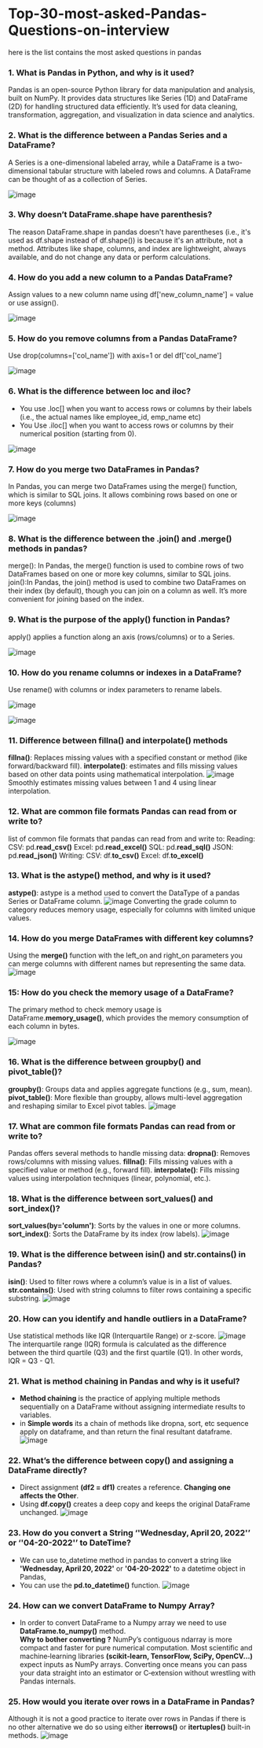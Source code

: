 # Top-30-most-asked-Pandas-Questions-on-interview
here is the list contains the most asked questions in pandas

### 1. What is Pandas in Python, and why is it used?
Pandas is an open-source Python library for data manipulation and analysis, built on NumPy. It provides data structures like Series (1D) and DataFrame (2D) for handling structured data efficiently.
It’s used for data cleaning, transformation, aggregation, and visualization in data science and analytics.

### 2. What is the difference between a Pandas Series and a DataFrame?
A Series is a one-dimensional labeled array, while a DataFrame is a two-dimensional tabular structure with labeled rows and columns. A DataFrame can be thought of as a collection of Series.

![image](https://github.com/user-attachments/assets/e3457c93-aad4-4fd2-b9b4-f3f90e7fcf13)

### 3. Why doesn’t DataFrame.shape have parenthesis?
The reason DataFrame.shape in pandas doesn't have parentheses (i.e., it's used as df.shape instead of df.shape()) is because it's an attribute, not a method.
Attributes like shape, columns, and index are lightweight, always available, and do not change any data or perform calculations.

### 4. How do you add a new column to a Pandas DataFrame?
Assign values to a new column name using df['new_column_name'] = value 
or 
use assign().

![image](https://github.com/user-attachments/assets/1861df97-7e79-4715-8756-ad0fda9cd60a)

### 5. How do you remove columns from a Pandas DataFrame?
Use drop(columns=['col_name']) with axis=1
 or 
del df['col_name']

![image](https://github.com/user-attachments/assets/02ee166e-75d0-458b-bc23-eed116d76aad)

### 6. What is the difference between loc and iloc?
* You use .loc[] when you want to access rows or columns by their labels (i.e., the actual names like employee_id, emp_name etc)
* You Use .iloc[] when you want to access rows or columns by their numerical position (starting from 0).
  
![image](https://github.com/user-attachments/assets/5850fbfb-4544-4d3f-855c-d6674b6baa16)

### 7. How do you merge two DataFrames in Pandas?
In Pandas, you can merge two DataFrames using the merge() function, which is similar to SQL joins. It allows combining rows based on one or more keys (columns)

![image](https://github.com/user-attachments/assets/36e43f90-8c6f-447b-9b13-71a280e3fe1d)

### 8. What is the difference between the .join() and .merge() methods in pandas?
merge(): In Pandas, the merge() function is used to combine rows of two DataFrames based on one or more key columns, similar to SQL joins.
join():In Pandas, the join() method is used to combine two DataFrames on their index (by default), though you can join on a column as well. It’s more convenient for joining based on the index.

### 9. What is the purpose of the apply() function in Pandas?
apply() applies a function along an axis (rows/columns) or to a Series.

![image](https://github.com/user-attachments/assets/3a2ff697-6a3c-452b-bccf-db4c21be7abf)

### 10. How do you rename columns or indexes in a DataFrame?
Use rename() with columns or index parameters to rename labels.

![image](https://github.com/user-attachments/assets/d1cfe41c-8541-4cc5-a526-fa8244a755f9)

![image](https://github.com/user-attachments/assets/41e04508-b6a9-4279-a618-709b2e45e285)

### 11. Difference between fillna() and interpolate() methods
**fillna()**: Replaces missing values with a specified constant or method (like forward/backward fill).
**interpolate()**: estimates and fills missing values based on other data points using mathematical interpolation.
![image](https://github.com/user-attachments/assets/029db749-4b3c-4fd6-a0c3-1f2482014904)
Smoothly estimates missing values between 1 and 4 using linear interpolation.

### 12. What are common file formats Pandas can read from or write to?
list of common file formats that pandas can read from and write to:
                            Reading:
CSV: pd.**read_csv()**
Excel: pd.**read_excel()**
SQL: pd.**read_sql()**
JSON: pd.**read_json()**
                            Writing:
CSV: df.**to_csv()**
Excel: df.**to_excel()**

### 13. What is the astype() method, and why is it used?
**astype()**: astype is a method used to convert the DataType of a pandas Series or DataFrame column.
![image](https://github.com/user-attachments/assets/3fe7cac9-2496-4b3f-af68-099bb1b05e80)
Converting the grade column to category reduces memory usage, especially for columns with limited unique values.

### 14. How do you merge DataFrames with different key columns?
Using the **merge()** function with the left_on and right_on parameters you can merge columns with different names but representing the same data.
![image](https://github.com/user-attachments/assets/3b66544b-eebe-40fd-b3db-08148a0274be)

### 15: How do you check the memory usage of a DataFrame?
The primary method to check memory usage is DataFrame.**memory_usage()**, which provides the memory consumption of each column in bytes.

![image](https://github.com/user-attachments/assets/45d5acaa-3a7e-498c-8828-5ebcac570851)

### 16. What is the difference between groupby() and pivot_table()?
**groupby()**: Groups data and applies aggregate functions (e.g., sum, mean).
**pivot_table()**: More flexible than groupby, allows multi-level aggregation and reshaping similar to Excel pivot tables.
![image](https://github.com/user-attachments/assets/acc7a8a8-ee58-4e09-a092-a9726dd22f82)

### 17. What are common file formats Pandas can read from or write to?
Pandas offers several methods to handle missing data:
**dropna()**: Removes rows/columns with missing values.
**fillna()**: Fills missing values with a specified value or method (e.g., forward fill).
**interpolate()**: Fills missing values using interpolation techniques (linear, polynomial, etc.).

### 18. What is the difference between sort_values() and sort_index()?
**sort_values(by='column')**: Sorts by the values in one or more columns.
**sort_index()**: Sorts the DataFrame by its index (row labels).
![image](https://github.com/user-attachments/assets/8523002f-e5da-457b-8374-d7ec5d00bccd)

### 19. What is the difference between isin() and str.contains() in Pandas?
**isin()**: Used to filter rows where a column’s value is in a list of values.
**str.contains()**: Used with string columns to filter rows containing a specific substring.
![image](https://github.com/user-attachments/assets/765bb9ff-9265-48a1-a7b1-ef214e58be94)

### 20. How can you identify and handle outliers in a DataFrame?
Use statistical methods like IQR (Interquartile Range) or z-score.
![image](https://github.com/user-attachments/assets/5618bdbf-d558-4b73-af2a-f1450b147d84)
The interquartile range (IQR) formula is calculated as the difference between the third quartile (Q3) and the first quartile (Q1). In other words, IQR = Q3 - Q1.

### 21. What is method chaining in Pandas and why is it useful?
* **Method chaining** is the practice of applying multiple methods sequentially on a DataFrame without assigning intermediate results to variables.
* in **Simple words** its a chain of methods like dropna, sort, etc  sequence apply on dataframe, and than return the final resultant dataframe.
![image](https://github.com/user-attachments/assets/f2cdbf26-1536-4967-b540-0eca269d55f3)

### 22. What’s the difference between copy() and assigning a DataFrame directly?
* Direct assignment **(df2 = df1)** creates a reference. **Changing one affects the Other**.
* Using **df.copy()** creates a deep copy and keeps the original DataFrame unchanged.
![image](https://github.com/user-attachments/assets/9b8a5bd5-c1a4-4ed5-bb65-d8add71cf95e)

### 23. How do you convert a String ‘'Wednesday, April 20, 2022'’ or ‘'04-20-2022'’ to DateTime?
* We can use to_datetime method in pandas to convert a string like **'Wednesday, April 20, 2022'** or **'04-20-2022'** to a datetime object in Pandas, 
* You can use the **pd.to_datetime()** function.
![image](https://github.com/user-attachments/assets/bafd204b-a86e-4b0d-ac38-d543e5c84b3b)

### 24. How can we convert DataFrame to Numpy Array?
* In order to convert DataFrame to a Numpy array we need to use **DataFrame.to_numpy()** method.   
**Why to bother converting ?**
NumPy’s contiguous ndarray is more compact and faster for pure numerical computation.
Most scientific and machine‑learning libraries **(scikit‑learn, TensorFlow, SciPy, OpenCV…)** expect inputs as NumPy arrays. Converting once means you can pass your data straight into an estimator or C‑extension without wrestling with Pandas internals.

### 25. How would you iterate over rows in a DataFrame in Pandas?
Although it is not a good practice to iterate over rows in Pandas if there is no other alternative we do so using either **iterrows()** or **itertuples()** built-in methods.
![image](https://github.com/user-attachments/assets/b12fbf5d-836b-44fb-a98b-c4b75c001867)























